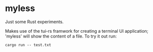 # myless

Just some Rust experiments.

Makes use of the tui-rs framwork for creating a terminal UI
application; 'myless' will show the content of a file.
To try it out run:

    cargo run -- test.txt
